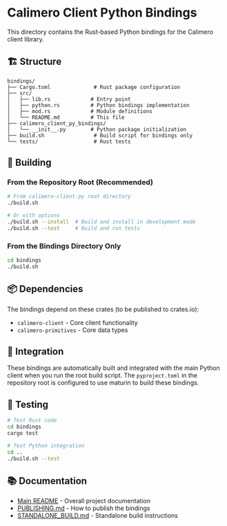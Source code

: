 # Calimero Client Python Bindings

This directory contains the Rust-based Python bindings for the Calimero client library.

## 🏗️ Structure

```
bindings/
├── Cargo.toml              # Rust package configuration
├── src/
│   ├── lib.rs             # Entry point
│   ├── python.rs          # Python bindings implementation
│   ├── mod.rs             # Module definitions
│   └── README.md          # This file
├── calimero_client_py_bindings/
│   └── __init__.py        # Python package initialization
├── build.sh                # Build script for bindings only
└── tests/                  # Rust tests
```

## 🔧 Building

### From the Repository Root (Recommended)

```bash
# From calimero-client-py root directory
./build.sh

# Or with options
./build.sh --install  # Build and install in development mode
./build.sh --test     # Build and run tests
```

### From the Bindings Directory Only

```bash
cd bindings
./build.sh
```

## 📦 Dependencies

The bindings depend on these crates (to be published to crates.io):
- `calimero-client` - Core client functionality
- `calimero-primitives` - Core data types

## 🚀 Integration

These bindings are automatically built and integrated with the main Python client when you run the root build script. The `pyproject.toml` in the repository root is configured to use maturin to build these bindings.

## 🧪 Testing

```bash
# Test Rust code
cd bindings
cargo test

# Test Python integration
cd ..
./build.sh --test
```

## 📚 Documentation

- [Main README](../README.md) - Overall project documentation
- [PUBLISHING.md](PUBLISHING.md) - How to publish the bindings
- [STANDALONE_BUILD.md](STANDALONE_BUILD.md) - Standalone build instructions
